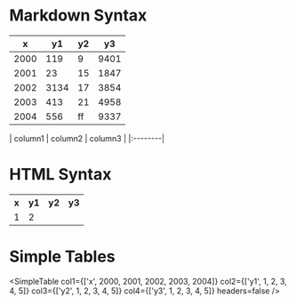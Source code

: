 <script>
import SimpleTable from '$lib/viz/SimpleTable.svelte'

</script>

# Markdown Syntax
| x |y1|y2|y3|
|---|---|---|---|
|2000|119|9|9401|
|2001|23|15|1847|
|2002|3134|17|3854|
|2003|413|21|4958|
|2004|556|ff|9337|


| column1 | column2 | column3 |
|:--------|
# HTML Syntax
<table>
    <tr>
        <th>x</th>
        <th>y1</th>
        <th>y2</th>
        <th>y3</th>
    </tr>
    <tr>
        <td>1</td>
        <td>2</td>
    </tr>
</table>

# Simple Tables
<!-- <SimpleTable>
    <Column title="x" values={[2000, 2001, 2002, 2003, 2004]}/>
    <Column title="y1" values={[1, 2, 3, 4, 5]}/>
    <Column title="y2" values={[1, 2, 3, 4, 5]}/>
    <Column title="y3" values={[1, 2, 3, 4, 5]}/>
</SimpleTable>

<SimpleTable
    title1="x"
    values1={[2000, 2001, 2002, 2003, 2004]}
    title2="y1"
    values2={[1, 2, 3, 4, 5]}
    title3="y2"
    values3={[1, 2, 3, 4, 5]}
    title4="y3"
    values4={[1, 2, 3, 4, 5]}
/> -->

<SimpleTable
    col1={['x', 2000, 2001, 2002, 2003, 2004]}
    col2={['y1', 1, 2, 3, 4, 5]}
    col3={['y2', 1, 2, 3, 4, 5]}
    col4={['y3', 1, 2, 3, 4, 5]}
    headers=false
/>